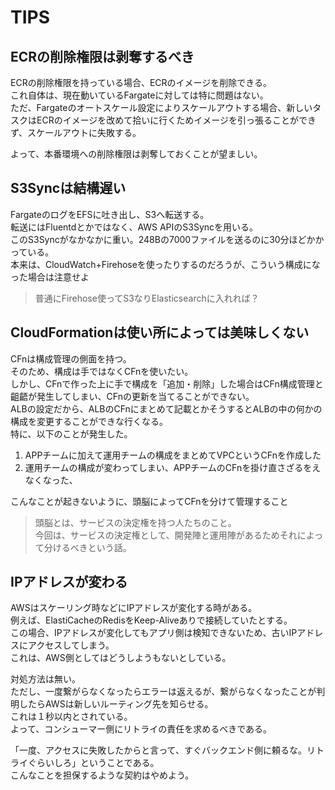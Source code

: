 # TIPS

## ECRの削除権限は剥奪するべき

ECRの削除権限を持っている場合、ECRのイメージを削除できる。  
これ自体は、現在動いているFargateに対しては特に問題はない。  
ただ、Fargateのオートスケール設定によりスケールアウトする場合、新しいタスクはECRのイメージを改めて拾いに行くためイメージを引っ張ることができず、スケールアウトに失敗する。

よって、本番環境への削除権限は剥奪しておくことが望ましい。

## S3Syncは結構遅い

FargateのログをEFSに吐き出し、S3へ転送する。  
転送にはFluentdとかではなく、AWS APIのS3Syncを用いる。  
このS3Syncがなかなかに重い。248Bの7000ファイルを送るのに30分ほどかかっている。  
本来は、CloudWatch+Firehoseを使ったりするのだろうが、こういう構成になった場合は注意せよ

> 普通にFirehose使ってS3なりElasticsearchに入れれば？

## CloudFormationは使い所によっては美味しくない

CFnは構成管理の側面を持つ。  
そのため、構成は手ではなくCFnを使いたい。  
しかし、CFnで作った上に手で構成を「追加・削除」した場合はCFn構成管理と齟齬が発生してしまい、CFnの更新を当てることができない。  
ALBの設定だから、ALBのCFnにまとめて記載とかそうするとALBの中の何かの構成を変更することができな行くなる。  
特に、以下のことが発生した。

1. APPチームに加えて運用チームの構成をまとめてVPCというCFnを作成した
2. 運用チームの構成が変わってしまい、APPチームのCFnを掛け直さざるをえなくなった、

こんなことが起きないように、頭脳によってCFnを分けて管理すること

> 頭脳とは、サービスの決定権を持つ人たちのこと。  
> 今回は、サービスの決定権として、開発陣と運用陣があるためそれによって分けるべきという話。

## IPアドレスが変わる

AWSはスケーリング時などにIPアドレスが変化する時がある。  
例えば、ElastiCacheのRedisをKeep-Aliveありで接続していたとする。  
この場合、IPアドレスが変化してもアプリ側は検知できないため、古いIPアドレスにアクセスしてしまう。  
これは、AWS側としてはどうしようもないとしている。  

対処方法は無い。  
ただし、一度繋がらなくなったらエラーは返えるが、繋がらなくなったことが判明したらAWSは新しいルーティング先を知らせる。  
これは１秒以内とされている。  
よって、コンシューマー側にリトライの責任を求めるべきである。

「一度、アクセスに失敗したからと言って、すぐバックエンド側に頼るな。リトライぐらいしろ」ということである。  
こんなことを担保するような契約はやめよう。
